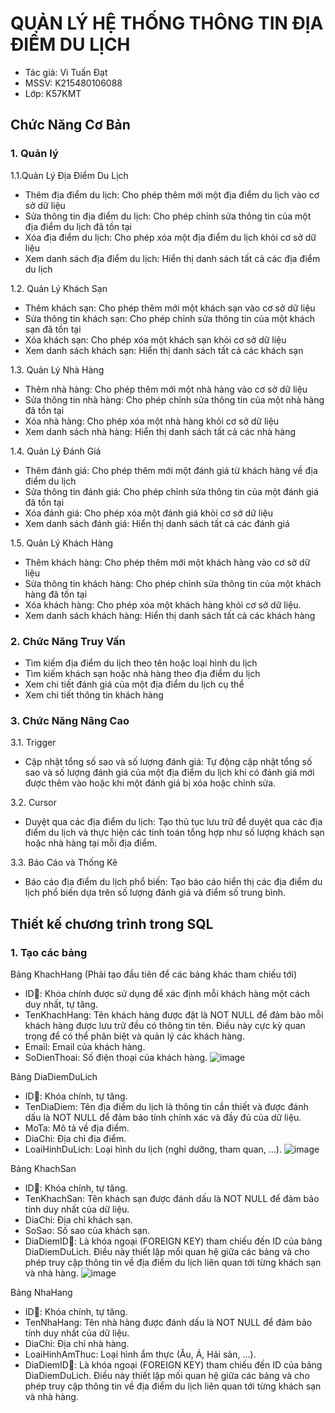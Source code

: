 # QUẢN LÝ HỆ THỐNG THÔNG TIN ĐỊA ĐIỂM DU LỊCH
- Tác giả: Vi Tuấn Đạt
- MSSV: K215480106088
- Lớp: K57KMT
## Chức Năng Cơ Bản
### 1. Quản lý
1.1.Quản Lý Địa Điểm Du Lịch
- Thêm địa điểm du lịch: Cho phép thêm mới một địa điểm du lịch vào cơ sở dữ liệu
- Sửa thông tin địa điểm du lịch: Cho phép chỉnh sửa thông tin của một địa điểm du lịch đã tồn tại
- Xóa địa điểm du lịch: Cho phép xóa một địa điểm du lịch khỏi cơ sở dữ liệu
- Xem danh sách địa điểm du lịch: Hiển thị danh sách tất cả các địa điểm du lịch

1.2. Quản Lý Khách Sạn 
- Thêm khách sạn: Cho phép thêm mới một khách sạn vào cơ sở dữ liệu
- Sửa thông tin khách sạn: Cho phép chỉnh sửa thông tin của một khách sạn đã tồn tại
- Xóa khách sạn: Cho phép xóa một khách sạn khỏi cơ sở dữ liệu
- Xem danh sách khách sạn: Hiển thị danh sách tất cả các khách sạn

1.3. Quản Lý Nhà Hàng
- Thêm nhà hàng: Cho phép thêm mới một nhà hàng vào cơ sở dữ liệu
- Sửa thông tin nhà hàng: Cho phép chỉnh sửa thông tin của một nhà hàng đã tồn tại
- Xóa nhà hàng: Cho phép xóa một nhà hàng khỏi cơ sở dữ liệu
- Xem danh sách nhà hàng: Hiển thị danh sách tất cả các nhà hàng

1.4. Quản Lý Đánh Giá
- Thêm đánh giá: Cho phép thêm mới một đánh giá từ khách hàng về địa điểm du lịch
- Sửa thông tin đánh giá: Cho phép chỉnh sửa thông tin của một đánh giá đã tồn tại
- Xóa đánh giá: Cho phép xóa một đánh giá khỏi cơ sở dữ liệu
- Xem danh sách đánh giá: Hiển thị danh sách tất cả các đánh giá

1.5. Quản Lý Khách Hàng
- Thêm khách hàng: Cho phép thêm mới một khách hàng vào cơ sở dữ liệu
- Sửa thông tin khách hàng: Cho phép chỉnh sửa thông tin của một khách hàng đã tồn tại
- Xóa khách hàng: Cho phép xóa một khách hàng khỏi cơ sở dữ liệu.
- Xem danh sách khách hàng: Hiển thị danh sách tất cả các khách hàng

### 2. Chức Năng Truy Vấn
- Tìm kiếm địa điểm du lịch theo tên hoặc loại hình du lịch
- Tìm kiếm khách sạn hoặc nhà hàng theo địa điểm du lịch
- Xem chi tiết đánh giá của một địa điểm du lịch cụ thể
- Xem chi tiết thông tin khách hàng
### 3. Chức Năng Nâng Cao
3.1. Trigger
- Cập nhật tổng số sao và số lượng đánh giá: Tự động cập nhật tổng số sao và số lượng đánh giá của một địa điểm du lịch khi có đánh giá mới được thêm vào hoặc khi một đánh giá bị xóa hoặc chỉnh sửa.

3.2. Cursor
- Duyệt qua các địa điểm du lịch: Tạo thủ tục lưu trữ để duyệt qua các địa điểm du lịch và thực hiện các tính toán tổng hợp như số lượng khách sạn hoặc nhà hàng tại mỗi địa điểm.

3.3. Báo Cáo và Thống Kê
- Báo cáo địa điểm du lịch phổ biến: Tạo báo cáo hiển thị các địa điểm du lịch phổ biến dựa trên số lượng đánh giá và điểm số trung bình.
## Thiết kế chương trình trong SQL
### 1. Tạo các bảng
Bảng KhachHang (Phải tạo đầu tiên để các bảng khác tham chiếu tới)
- ID🔑: Khóa chính được sử dụng để xác định mỗi khách hàng một cách duy nhất, tự tăng.
- TenKhachHang: Tên khách hàng được đặt là NOT NULL để đảm bảo mỗi khách hàng được lưu trữ đều có thông tin tên. Điều này cực kỳ quan trọng để có thể phân biệt và quản lý các khách hàng.
- Email: Email của khách hàng.
- SoDienThoai: Số điện thoại của khách hàng.
![image](https://github.com/TuanDat23/BTL_HQTCSDL_QuanLyDiaThongTinDiemDuLich/assets/168843736/4bccf9e6-bc3c-42e9-b17c-32b969ba51b6)
  
Bảng DiaDiemDuLich
- ID🔑: Khóa chính, tự tăng.
- TenDiaDiem: Tên địa điểm du lịch là thông tin cần thiết và được đánh dấu là NOT NULL để đảm bảo tính chính xác và đầy đủ của dữ liệu.
- MoTa: Mô tả về địa điểm.
- DiaChi: Địa chỉ địa điểm.
- LoaiHinhDuLich: Loại hình du lịch (nghỉ dưỡng, tham quan, ...).
![image](https://github.com/TuanDat23/BTL_HQTCSDL_QuanLyDiaThongTinDiemDuLich/assets/168843736/bf0754f9-8ea6-4529-86b4-751b0b60bcb9)

Bảng KhachSan
- ID🔑: Khóa chính, tự tăng.
- TenKhachSan: Tên khách sạn được đánh dấu là NOT NULL để đảm bảo tính duy nhất của dữ liệu.
- DiaChi: Địa chỉ khách sạn.
- SoSao: Số sao của khách sạn.
- DiaDiemID🔑: Là khóa ngoại (FOREIGN KEY) tham chiếu đến ID của bảng DiaDiemDuLich. Điều này thiết lập mối quan hệ giữa các bảng và cho phép truy cập thông tin về địa điểm du lịch liên quan tới từng khách sạn và nhà hàng.
![image](https://github.com/TuanDat23/BTL_HQTCSDL_QuanLyDiaThongTinDiemDuLich/assets/168843736/fa99a22a-75aa-4c9e-9272-5639b64e98d6)

Bảng NhaHang
- ID🔑: Khóa chính, tự tăng.
- TenNhaHang: Tên nhà hàng được đánh dấu là NOT NULL để đảm bảo tính duy nhất của dữ liệu.
- DiaChi: Địa chỉ nhà hàng.
- LoaiHinhAmThuc: Loại hình ẩm thực (Âu, Á, Hải sản, ...).
- DiaDiemID🔑:  Là khóa ngoại (FOREIGN KEY) tham chiếu đến ID của bảng DiaDiemDuLich. Điều này thiết lập mối quan hệ giữa các bảng và cho phép truy cập thông tin về địa điểm du lịch liên quan tới từng khách sạn và nhà hàng.
